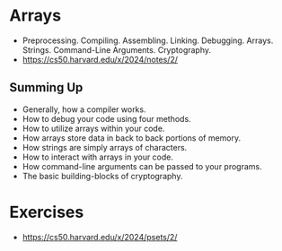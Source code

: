 # Arrays 
- Preprocessing. Compiling. Assembling. Linking. Debugging. Arrays. Strings. Command-Line Arguments. Cryptography.
- https://cs50.harvard.edu/x/2024/notes/2/

## Summing Up

- Generally, how a compiler works.
- How to debug your code using four methods.
- How to utilize arrays within your code.
- How arrays store data in back to back portions of memory.
- How strings are simply arrays of characters.
- How to interact with arrays in your code.
- How command-line arguments can be passed to your programs.
- The basic building-blocks of cryptography.

# Exercises 
- https://cs50.harvard.edu/x/2024/psets/2/
